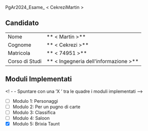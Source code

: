 PgAr2024_Esame_ < CekreziMartin >

## Candidato

 | | |
 | -------------- | ------------------ |
 | Nome | ** < Martin >** |
 | Cognome | ** < Cekrezi >** |
 | Matricola | ** < 74951 >** |
 | Corso di Studi | ** < Ingegneria dell'informazione >** |

 ## Moduli Implementati

 <! - - Spuntare con una ’X ’ tra le quadre i moduli implementati -->

 - [ ] Modulo 1: Personaggi
 - [ ] Modulo 2: Per un pugno di carte
 - [ ] Modulo 3: Classifica
 - [ ] Modulo 4: Saloon
 - [X] Modulo 5: Brixia Taunt
